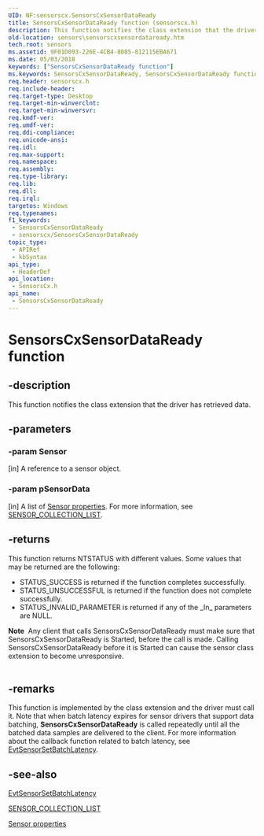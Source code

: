 ```yaml
---
UID: NF:sensorscx.SensorsCxSensorDataReady
title: SensorsCxSensorDataReady function (sensorscx.h)
description: This function notifies the class extension that the driver has retrieved data.
old-location: sensors\sensorscxsensordataready.htm
tech.root: sensors
ms.assetid: 9F01D093-226E-4CB4-8085-812115EBA671
ms.date: 05/03/2018
keywords: ["SensorsCxSensorDataReady function"]
ms.keywords: SensorsCxSensorDataReady, SensorsCxSensorDataReady function [Sensor Devices], sensors.sensorscxsensordataready, sensorscx/SensorsCxSensorDataReady
req.header: sensorscx.h
req.include-header: 
req.target-type: Desktop
req.target-min-winverclnt: 
req.target-min-winversvr: 
req.kmdf-ver: 
req.umdf-ver: 
req.ddi-compliance: 
req.unicode-ansi: 
req.idl: 
req.max-support: 
req.namespace: 
req.assembly: 
req.type-library: 
req.lib: 
req.dll: 
req.irql: 
targetos: Windows
req.typenames: 
f1_keywords:
 - SensorsCxSensorDataReady
 - sensorscx/SensorsCxSensorDataReady
topic_type:
 - APIRef
 - kbSyntax
api_type:
 - HeaderDef
api_location:
 - SensorsCx.h
api_name:
 - SensorsCxSensorDataReady
---
```


# SensorsCxSensorDataReady function


## -description

This function notifies the class extension that the driver has retrieved data.

## -parameters

### -param Sensor 

[in]
A reference to a sensor object.

### -param pSensorData 

[in]
A list of <a href="https://docs.microsoft.com/windows-hardware/drivers/sensors/sensor-properties2">Sensor properties</a>. For more information, see <a href="https://docs.microsoft.com/windows-hardware/drivers/ddi/sensorsdef/ns-sensorsdef-sensor_collection_list">SENSOR_COLLECTION_LIST</a>.

## -returns

This function returns NTSTATUS with different values. Some values that may be returned are the following:

<ul>
<li>
STATUS_SUCCESS is returned if the function completes successfully.

</li>
<li>
STATUS_UNSUCCESSFUL is returned if the function does not complete successfully.

</li>
<li>
STATUS_INVALID_PARAMETER is returned if any of the _In_ parameters are NULL.

</li>
</ul>
<div class="alert"><b>Note</b>  Any client that calls  SensorsCxSensorDataReady must make sure that SensorsCxSensorDataReady is Started, before the call is made.
        Calling SensorsCxSensorDataReady before it is Started can cause the sensor class extension to become unresponsive.</div>
<div> </div>

## -remarks

This function is implemented by the class extension and the driver must call it. Note that when batch latency expires for sensor drivers
    that support data batching, <b>SensorsCxSensorDataReady</b> is called repeatedly until all the batched data samples are delivered to the client.
    For more information about the callback function related to  batch latency, see <a href="https://docs.microsoft.com/windows-hardware/drivers/ddi/sensorscx/ns-sensorscx-_sensor_controller_config">EvtSensorSetBatchLatency</a>.

## -see-also

<a href="https://docs.microsoft.com/windows-hardware/drivers/ddi/sensorscx/ns-sensorscx-_sensor_controller_config">EvtSensorSetBatchLatency</a>



<a href="https://docs.microsoft.com/windows-hardware/drivers/ddi/sensorsdef/ns-sensorsdef-sensor_collection_list">SENSOR_COLLECTION_LIST</a>



<a href="https://docs.microsoft.com/windows-hardware/drivers/sensors/sensor-properties2">Sensor properties</a>

